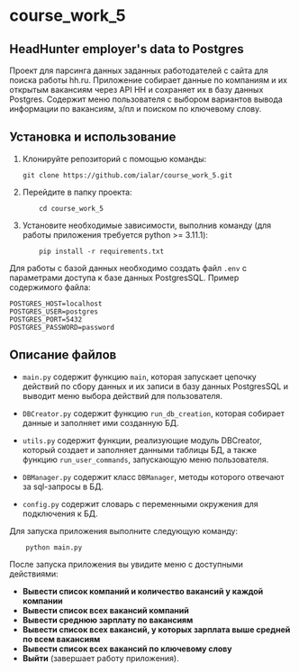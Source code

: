 # course_work_5

## HeadHunter employer's data to Postgres

Проект для парсинга данных заданных работодателей с сайта для поиска работы hh.ru. 
Приложение собирает данные по компаниям и их открытым вакансиям через API HH и сохраняет их в базу данных Postgres.
Содержит меню пользователя с выбором вариантов вывода информации по вакансиям, з/пл и поиском по ключевому слову.

## Установка и использование

1. Клонируйте репозиторий с помощью команды:
    ```shell
   git clone https://github.com/ialar/course_work_5.git
    ```
2. Перейдите в папку проекта:
    ```shell
        cd course_work_5
    ```
3. Установите необходимые зависимости, выполнив команду (для работы приложения требуется python >= 3.11.1):
    ```shell
        pip install -r requirements.txt
    ```

Для работы с базой данных необходимо создать файл `.env` с параметрами доступа к базе данных PostgresSQL. 
Пример содержимого файла:

```shell
POSTGRES_HOST=localhost
POSTGRES_USER=postgres
POSTGRES_PORT=5432
POSTGRES_PASSWORD=password
```

## Описание файлов

- `main.py` содержит функцию `main`, которая запускает цепочку действий по сбору данных и их записи в базу данных PostgresSQL и выводит меню выбора действий для пользователя.


- `DBCreator.py` содержит функцию `run_db_creation`, которая собирает данные и заполняет ими созданную БД.


- `utils.py` содержит функции, реализующие модуль DBCreator, который создает и заполняет данными таблицы БД, а также функцию `run_user_commands`, запускающую меню пользователя.


- `DBManager.py` содержит класс `DBManager`, методы которого отвечают за sql-запросы в БД.


- `config.py` содержит словарь с переменными окружения для подключения к БД.


Для запуска приложения выполните следующую команду:
```shell
    python main.py
```
После запуска приложения вы увидите меню с доступными действиями:

* **Вывести список компаний и количество вакансий у каждой компании**
* **Вывести список всех вакансий компаний**
* **Вывести среднюю зарплату по вакансиям**
* **Вывести список всех вакансий, у которых зарплата выше средней по всем вакансиям**
* **Вывести список всех вакансий по ключевому слову**
* **Выйти** (завершает работу приложения).

